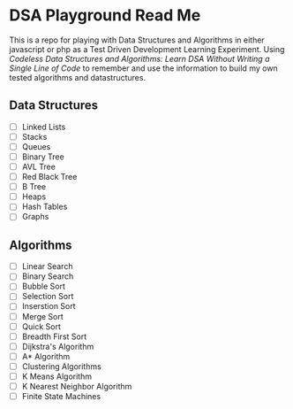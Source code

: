 # DSA Playground Read Me 

This is a repo for playing with Data Structures and Algorithms in either javascript or php as a Test Driven Development Learning Experiment. Using _Codeless Data Structures and Algorithms: Learn DSA Without Writing a Single Line of Code_ to remember and use the information to build my own tested algorithms and datastructures.

## Data Structures

- [ ] Linked Lists
- [ ] Stacks
- [ ] Queues
- [ ] Binary Tree
- [ ] AVL Tree
- [ ] Red Black Tree
- [ ] B Tree
- [ ] Heaps
- [ ] Hash Tables
- [ ] Graphs

## Algorithms

- [ ] Linear Search
- [ ] Binary Search
- [ ] Bubble Sort
- [ ] Selection Sort
- [ ] Inserstion Sort
- [ ] Merge Sort
- [ ] Quick Sort
- [ ] Breadth First Sort
- [ ] Dijkstra's Algorithm
- [ ] A* Algorithm
- [ ] Clustering Algorithms
- [ ] K Means Algorithm
- [ ] K Nearest Neighbor Algorithm
- [ ] Finite State Machines